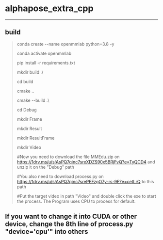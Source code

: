 # alphapose_extra_cpp

<hr>

## build

> conda create --name openmmlab python=3.8 -y
> 
> conda activate openmmlab
> 
> pip install -r requirements.txt
> 
> mkdir build .\
> 
> cd build
> 
> cmake ..
> 
> cmake --build .\
> 
> cd Debug 
> 
> mkdir Frame
> 
> mkdir Result
> 
> mkdir ResultFrame
> 
> mkdir Video
> 
> #Now you need to download the file MMEdu.zip on https://1drv.ms/u/s!AsPQ7qinc7sreXDZS90x5BRjFvQ?e=TyQCD4 and unzip it on the "Debug" path
> 
> #You also need to download process.py on https://1drv.ms/u/s!AsPQ7qinc7srePEFzgO7y-rs-9E?e=cetLrQ to this path
> 
> #Put the target video in path "Video" and double click the exe to start the process.
The Program uses CPU to process for default.

## If you want to change it into CUDA or other device, change the 8th line of process.py "device='cpu'" into others
